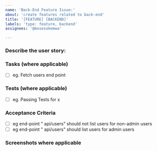 ```yaml
---
name: 'Back-End Feature Issue:'
about: 'create features related to back-end'
title: '[FEATURE] [BACKEND]'
labels: 'type: feature, backend'
assignees: '@mosesokemwa'

---
```


### Describe the user story:
<!-- eg Admin should be able to delete single or multiple users so that it is easy to manage users.  -->

### Tasks (where applicable)
<!-- Please describe back-end tasks needed to accomplished this-->
- [ ]  eg. Fetch users end point

### Tests (where applicable)
<!-- Please describe tests-->
- [ ]  eg. Passing Tests for x

### Acceptance Criteria
<!-- Detailed checklist of acceptance criteria  -->
- [ ] eg end-point  " api/users" should not list users  for non-admin users
- [ ] eg end-point  " api/users" should list users for admin users

### Screenshots where applicable
